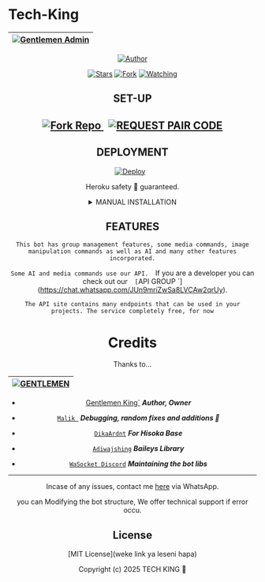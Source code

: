 # Tech-King
<div align="center">

| [![Gentlemen Admin](https://github.com/hackermeplease/Tech-King-/blob/main/Techking.jpeg?lenght=50width=50)](https://github.com/hackermeplease/Tech-King)|
|----|

<p align="center">
<a href="[https://github.com/hackermeplease/Tech-King]"><img title="Author" src="https://img.shields.io/badge/TECHKING-skyblue?style=for-the-badge&logo=telegram"></a>
<p/>
<p align="center">
<a href="https://github.com/hackermeplease/Tech-King/stargazers/"><img title="Stars" src="https://img.shields.io/github/stars/  hackermeplease/Tech-King?&style=social"></a>
<a href="https://github.com/hackermeplease/Tech-King/network/members"><img title="Fork" src="https://img.shields.io/github/forks/ hackermeplease/Tech-King?style=social"></a>
<a href="https://github.com/hackermeplease/Tech-King/watchers"><img title="Watching" src="https://img.shields.io/github/watchers/ hackermeplease/Tech-King?label=Watching&style=social"></a>
</p>

## SET-UP


<h2 align="center">   


<p align="center">
  <a href='https://github.com/hackermeplease/Tech-King/fork' target="_blank" style="margin-right: 10px;">
    <img alt='Fork Repo' src='https://img.shields.io/badge/Fork Repo-100000?style=for-the-badge&logo=scan&logoColor=white&labelColor=orange&color=darkgreen'/>
  </a>
  <a href='hapa nitaweka pairing site yangu' target="_blank">
    <img alt='REQUEST PAIR CODE' src='https://img.shields.io/badge/Get_Pair_code-100000?style=for-the-badge&logo=scan&logoColor=white&labelColor=darkorange&color=darkorange'/>
  </a>
</p>

## DEPLOYMENT

<p align="center">
  <a href="https://dashboard.heroku.com/new?template=https://github.com/Fortunatusmokaya/dreaded-v2" target="_blank" style="margin-right: 10px;">
    <img alt="Deploy" src="https://www.herokucdn.com/deploy/button.svg"/>
  </a>
</p>
<p align="center">
  Heroku safety 💯 guaranteed.
</p>

<details>
<summary>MANUAL INSTALLATION</summary>

## `REQUIREMENTS`
* [Node.js](https://nodejs.org/en/)
* [Git](https://git-scm.com/downloads)
* [FFmpeg](https://github.com/BtbN/FFmpeg-Builds/releases/download/autobuild-2020-12-08-13-03/ffmpeg-n4.3.1-26-gca55240b8c-win64-gpl-4.3.zip)
* [Libwebp](https://developers.google.com/speed/webp/download)
* Any text editor


## FOR TERMUX/UBUNTU/SSH VPS DEPLOY
- Copy/Paste to your terminal

```bash
apt update && apt upgrade
apt install git -y
apt install nodejs -y
git clone https://github.com/Fortunatusmokaya/dreaded-v2
cd dreaded-v2
npm install
```
## START BOT

```bash

npm start
```

 ***`The bot will only work if you updated the session id in settings.js`***

## BACKGROUND RUNNING

```bash
npm install pm2 -g
pm2 start index.js
```
 ***`This will allow bot to run in the background even when the vps terminal is closed, for termux you'll need a stable device with continuous internet connection`***

## STOPPING BOT

_CTRL + C_

</details>

## FEATURES
`This bot has group management features, some media commands, image manipulation commands as well as AI and many other features incorporated.`

 `Some AI and media commands use our API. 
 `If you are a developer you can check out our`  [`API GROUP `](https://chat.whatsapp.com/JUn9mriZwSa8LVCAw2qrUy).

 `The API site contains many endpoints that can be used in your projects. The service completely free, for now`




# Credits

Thanks to...

<div align="center">

| [![GENTLEMEN ](https://github.com/hackermeplease/Tech-King-/blob/main/Techking.jpeg?lenght=50width=50)](https://github.com/hackermeplease/Tech-King)|
|----|
* [Gentlemen King`](https://github.com/hackermeplease) ***Author, Owner***


* [`Malik `](https://github.com/darkLo1rd) ***Debugging, random fixes and additions 🌱***



* [`DikaArdnt`](https://github.com/DikaArdnt) ***For Hisoka Base***
* [`Adiwajshing`](https://github.com/WhiskeySockets/Baileys) ***Baileys Library***
* [`WaSocket Discord`](https://discord.gg/WeJM5FP9GG) ***Maintaining the bot libs***



---


Incase of any issues, contact me  [here](https://wa.me/+255749940535) via WhatsApp.

you can Modifying the bot structure, We offer technical support if error occu.

## License

[MIT License](weke link ya leseni hapa)

Copyright (c) 2025 TECH KING 👑 
